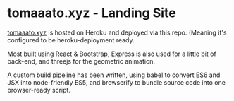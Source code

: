 # tomaaato.xyz - Landing Site

[tomaaato.xyz](http://tomaaato.xyz/) is hosted on Heroku and deployed via this repo. (Meaning it's configured to be heroku-deployment ready.

Most built using React & Bootstrap, Express is also used for a little bit of back-end, and threejs for the geometric animation.

A custom build pipeline has been written, using babel to convert ES6 and JSX into node-friendly ES5, and browserify to bundle source code into one browser-ready script.
